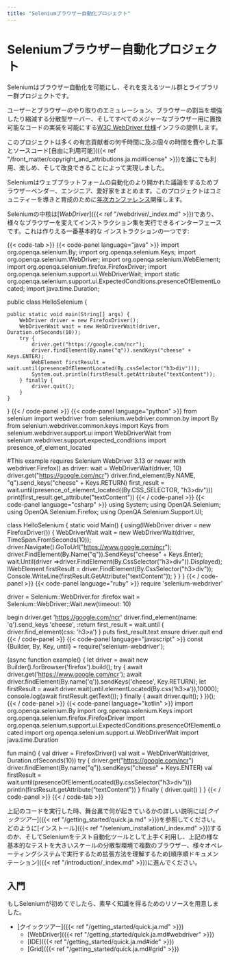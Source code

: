```yaml
---
title: "Seleniumブラウザー自動化プロジェクト"
---
```


# Seleniumブラウザー自動化プロジェクト

Seleniumはブラウザー自動化を可能にし、それを支えるツール群とライブラリー群プロジェクトです。

ユーザーとブラウザーのやり取りのエミュレーション、ブラウザーの割当を増強したり縮減する分散型サーバー、そしてすべてのメジャーなブラウザー用に置換可能なコードの実装を可能にする[W3C WebDriver 仕様](//www.w3.org/TR/webdriver/)インフラの提供します。

このプロジェクトは多くの有志貢献者の何千時間に及ぶ個々の時間を費やした事とソースコード[自由に利用可能]({{< ref "/front_matter/copyright_and_attributions.ja.md#license" >}})を誰にでも利用、楽しめ、そして改良できることによって実現しました。

Seleniumはウェブプラットフォームの自動化のより開かれた議論をするためブラウザーベンダー、エンジニア、愛好家をまとめます。このプロジェクトはコミュニティーを導きと育成のために[年次カンファレンス](//seleniumconf.com/)開催します。

Seleniumの中核は[_WebDriver_]({{< ref "/webdriver/_index.md" >}})であり、様々なブラウザーを変えてインストラクション集を実行できるインターフェースです。これは作りえる一番基本的な
インストラクションの一つです:

{{< code-tab >}}
  {{< code-panel language="java" >}}
import org.openqa.selenium.By;
import org.openqa.selenium.Keys;
import org.openqa.selenium.WebDriver;
import org.openqa.selenium.WebElement;
import org.openqa.selenium.firefox.FirefoxDriver;
import org.openqa.selenium.support.ui.WebDriverWait;
import static org.openqa.selenium.support.ui.ExpectedConditions.presenceOfElementLocated;
import java.time.Duration;

public class HelloSelenium {

    public static void main(String[] args) {
        WebDriver driver = new FirefoxDriver();
        WebDriverWait wait = new WebDriverWait(driver, Duration.ofSeconds(10));
        try {
            driver.get("https://google.com/ncr");
            driver.findElement(By.name("q")).sendKeys("cheese" + Keys.ENTER);
            WebElement firstResult = wait.until(presenceOfElementLocated(By.cssSelector("h3>div")));
            System.out.println(firstResult.getAttribute("textContent"));
        } finally {
            driver.quit();
        }
    }
}
  {{< / code-panel >}}
  {{< code-panel language="python" >}}
from selenium import webdriver
from selenium.webdriver.common.by import By
from selenium.webdriver.common.keys import Keys
from selenium.webdriver.support.ui import WebDriverWait
from selenium.webdriver.support.expected_conditions import presence_of_element_located

#This example requires Selenium WebDriver 3.13 or newer
with webdriver.Firefox() as driver:
    wait = WebDriverWait(driver, 10)
    driver.get("https://google.com/ncr")
    driver.find_element(By.NAME, "q").send_keys("cheese" + Keys.RETURN)
    first_result = wait.until(presence_of_element_located((By.CSS_SELECTOR, "h3>div")))
    print(first_result.get_attribute("textContent"))
  {{< / code-panel >}}
  {{< code-panel language="csharp" >}}
using System;
using OpenQA.Selenium;
using OpenQA.Selenium.Firefox;
using OpenQA.Selenium.Support.UI;

class HelloSelenium {
  static void Main() {
    using(IWebDriver driver = new FirefoxDriver()) {
      WebDriverWait wait = new WebDriverWait(driver, TimeSpan.FromSeconds(10));
      driver.Navigate().GoToUrl("https://www.google.com/ncr");
      driver.FindElement(By.Name("q")).SendKeys("cheese" + Keys.Enter);
      wait.Until(driver =>driver.FindElement(By.CssSelector("h3>div")).Displayed);
      IWebElement firstResult = driver.FindElement(By.CssSelector("h3>div"));
      Console.WriteLine(firstResult.GetAttribute("textContent"));
    }
  }
}
  {{< / code-panel >}}
  {{< code-panel language="ruby" >}}
require 'selenium-webdriver'

driver = Selenium::WebDriver.for :firefox
wait = Selenium::WebDriver::Wait.new(timeout: 10)

begin
  driver.get 'https://google.com/ncr'
  driver.find_element(name: 'q').send_keys 'cheese', :return
  first_result = wait.until { driver.find_element(css: 'h3>a') }
  puts first_result.text
ensure
  driver.quit
end
  {{< / code-panel >}}
  {{< code-panel language="javascript" >}}
const {Builder, By, Key, until} = require('selenium-webdriver');

(async function example() {
    let driver = await new Builder().forBrowser('firefox').build();
    try {
        await driver.get('https://www.google.com/ncr');
        await driver.findElement(By.name('q')).sendKeys('cheese', Key.RETURN);
        let firstResult = await driver.wait(until.elementLocated(By.css('h3>a')),10000);
        console.log(await firstResult.getText());
    } finally {
        await driver.quit();
    }
})();
  {{< / code-panel >}}
  {{< code-panel language="kotlin" >}}
import org.openqa.selenium.By
import org.openqa.selenium.Keys
import org.openqa.selenium.firefox.FirefoxDriver
import org.openqa.selenium.support.ui.ExpectedConditions.presenceOfElementLocated
import org.openqa.selenium.support.ui.WebDriverWait
import java.time.Duration

fun main() {
    val driver = FirefoxDriver()
    val wait = WebDriverWait(driver, Duration.ofSeconds(10))
    try {
        driver.get("https://google.com/ncr")
        driver.findElement(By.name("q")).sendKeys("cheese" + Keys.ENTER)
        val firstResult = wait.until(presenceOfElementLocated(By.cssSelector("h3>div")))
        println(firstResult.getAttribute("textContent"))
    } finally {
        driver.quit()
    }
}
  {{< / code-panel >}}
{{< / code-tab >}}


上記のコードを実行した時、舞台裏で何が起きているかの詳しい説明には[_クイックツアー_]({{< ref "/getting_started/quick.ja.md" >}})を参照してください。
どのように[インストール]({{< ref "/selenium_installation/_index.md" >}})するのか、そしてSeleniumをテスト自動化ツールとして上手く利用し、上記の様な基本的なテストを大きいスケールの分散型環境で複数のブラウザー、様々オペレーティングシステムで実行するため拡張方法を理解するため[順序順ドキュメンテーション]({{< ref "/introduction/_index.md" >}})に進んでください。

## 入門

もしSeleniumが初めてでしたら、素早く知識を得るためのリソースを用意しました。

* [クイックツアー]({{< ref "/getting_started/quick.ja.md" >}})
  * [WebDriver]({{< ref "/getting_started/quick.ja.md#webdriver" >}})
  * [IDE]({{< ref "/getting_started/quick.ja.md#ide" >}})
  * [Grid]({{< ref "/getting_started/quick.ja.md#grid" >}})
